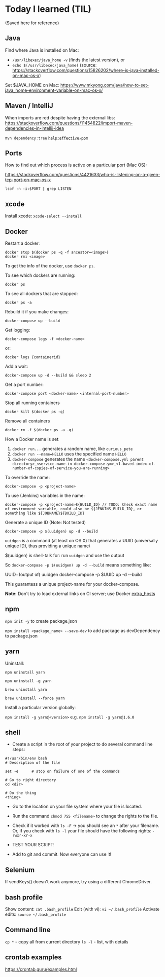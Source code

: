 # Today I learned (TIL)
(Saved here for reference)

## Java
Find where Java is installed on Mac: 
* `/usr/libexec/java_home -v` (finds the latest version), or
* `echo $(/usr/libexec/java_home)`
(source: https://stackoverflow.com/questions/15826202/where-is-java-installed-on-mac-os-x)

Set $JAVA_HOME on Mac: 
https://www.mkyong.com/java/how-to-set-java_home-environment-variable-on-mac-os-x/

## Maven / IntelliJ
When imports are red despite having the external libs: https://stackoverflow.com/questions/11454822/import-maven-dependencies-in-intellij-idea

`mvn dependency:tree`
[`help:effective-pom`](https://maven.apache.org/plugins/maven-help-plugin/effective-pom-mojo.html)

## Ports
How to find out which process is active on a particular port (Mac OS):

https://stackoverflow.com/questions/4421633/who-is-listening-on-a-given-tcp-port-on-mac-os-x

`lsof -n -i:$PORT | grep LISTEN`

## xcode

Install xcode: `xcode-select --install`

## Docker
Restart a docker: 
```
docker stop $(docker ps -q -f ancestor=<image>)
docker rmi <image>
```
To get the info of the docker, use `docker ps`.

To see which dockers are running:
```
docker ps
```

To see all dockers that are stopped:
```
docker ps -a
```

Rebuild it if you make changes:
```
docker-compose up --build
```

Get logging:
```
docker-compose logs -f <docker-name>
```
or:
```
docker logs {containerid}
```
Add a wait:
```
docker-compose up -d --build && sleep 2
```

Get a port number:
```
docker-compose port <docker-name> <internal-port-number>
```

Stop all running containers
```
docker kill $(docker ps -q)
```

Remove all containers
```
docker rm -f $(docker ps -a -q)
```

How a Docker name is set:
1. `docker run...` generates a random name, like `curious_pete`
2. `docker run --name=HELLO` uses the specified name `HELLO`
3. `docker-compose` generates the name `<docker-compose.yml parent directory>_<service-name-in-docker-compose.ym>_<1-based-index-of-number-of-copies-of-service-you-are-running>`

To override the name:
```
docker-compose -p <project-name>
```

To use (Jenkins) variables in the name:
```
docker-compose -p <project-name>${BUILD_ID} // TODO: Check exact name of environment variable, could also be ${JENKINS_BUILD_ID}, or something like ${JOBNAME}${BUILD_ID}
```

Generate a unique ID (Note: Not tested)
```
docker-compose -p $(uuidgen) up -d --build
```
`uuidgen` is a command (at least on OS X) that generates a UUID (universally unique ID), thus providing a unique name/

$(uuidgen) is shell-talk for: run `uuidgen` and use the output

So `docker-compose -p $(uuidgen) up -d --build` means something like:

UUID=(output of) uuidgen
docker-compose -p $UUID up -d --build

This guarantess a unique project-name for your docker-compose.


**Note:** Don't try to load external links on CI server; use Docker [extra_hosts](https://docs.docker.com/compose/compose-file/#extra_hosts)

## npm
`npm init -y` to create package.json

`npm install <package_name> --save-dev` to add package as devDependency to package.json

## yarn

Uninstall:

`npm uninstall yarn`

`npm uninstall -g yarn`

`brew uninstall yarn`

`brew uninstall --force yarn`

Install a particular version globally:

`npm install -g yarn@<version>` e.g. `npm install -g yarn@1.6.0`

## shell
* Create a script in the root of your project to do several command line steps:
```
#!/usr/bin/env bash
# Description of the file

set -e      # stop on failure of one of the commands

# Go to right directory
cd <dir>

# Do the thing
<thing>
```
* Go to the location on your file system where your file is located.

* Run the command `chmod 755 <filename>` to change the rights to the file.

* Check if it worked with `ls -F` -> you should see an `*` after your filename. Or, if you check with `ls -l` your file should have the following rights: `-rwxr-xr-x`

* TEST YOUR SCRIPT!

* Add to git and commit. Now everyone can use it!

## Selenium
If sendKeys() doesn't work anymore, try using a different ChromeDriver.

## bash profile
Show content: `cat .bash_profile`
Edit (with vi): `vi ~/.bash_profile`
Activate edits: `source ~/.bash_profile`

## Command line
`cp *` - copy all from current directory
`ls -l` - list, with details

## crontab examples

https://crontab.guru/examples.html
